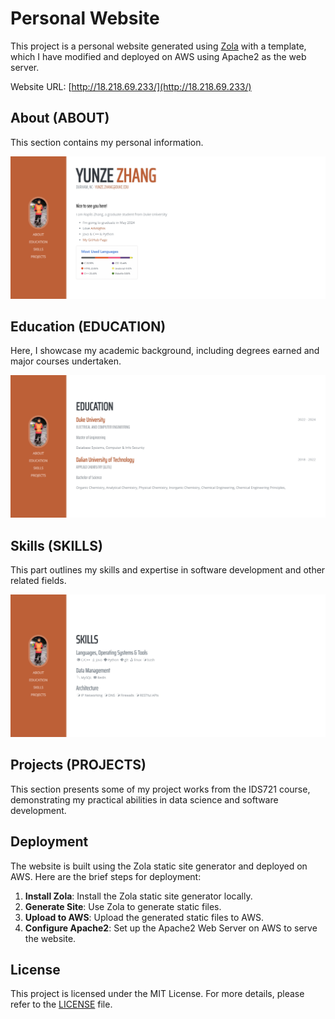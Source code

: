 # Personal Website

This project is a personal website generated using [Zola](https://www.getzola.org/) with a template, which I have modified and deployed on AWS using Apache2 as the web server.

Website URL: [http://18.218.69.233/](http://18.218.69.233/)

## About (ABOUT)

This section contains my personal information.

![图1](微信截图_20240129211324.png)

## Education (EDUCATION)

Here, I showcase my academic background, including degrees earned and major courses undertaken.

![](微信截图_20240129211348.png)

## Skills (SKILLS)

This part outlines my skills and expertise in software development and other related fields.

![](微信截图_20240129211401.png)

## Projects (PROJECTS)

This section presents some of my project works from the IDS721 course, demonstrating my practical abilities in data science and software development.

## Deployment

The website is built using the Zola static site generator and deployed on AWS. Here are the brief steps for deployment:

1. **Install Zola**: Install the Zola static site generator locally.
2. **Generate Site**: Use Zola to generate static files.
3. **Upload to AWS**: Upload the generated static files to AWS.
4. **Configure Apache2**: Set up the Apache2 Web Server on AWS to serve the website.

## License

This project is licensed under the MIT License. For more details, please refer to the [LICENSE](LICENSE) file.
